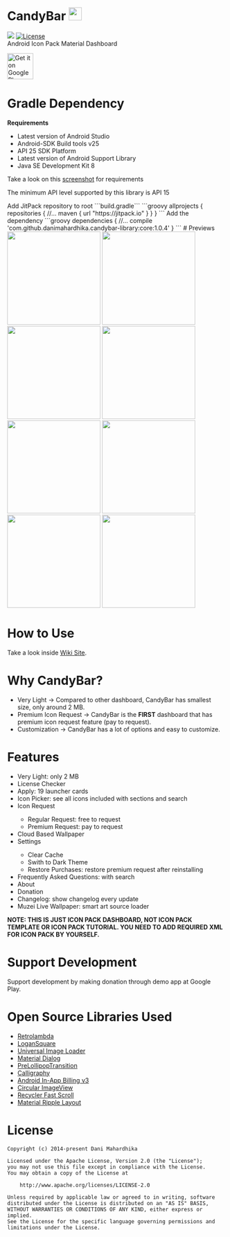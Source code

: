 # CandyBar <img src="https://drive.google.com/uc?id=0B0f4ypHfNKm5b0w5SklmMldvajg" width="30">
[![](https://jitpack.io/v/danimahardhika/candybar-library.svg)](https://jitpack.io/#danimahardhika/candybar-library) [![License](https://img.shields.io/badge/License-Apache%202.0-blue.svg)](https://opensource.org/licenses/Apache-2.0)
<br>Android Icon Pack Material Dashboard
<p><a href="https://play.google.com/store/apps/details?id=com.material.dashboard.candybar.demo">
<img alt="Get it on Google Play" src="https://camo.githubusercontent.com/bdaf711a93d64d0bb5e5abfc346a8b84ea47f164/68747470733a2f2f706c61792e676f6f676c652e636f6d2f696e746c2f656e5f75732f6261646765732f696d616765732f67656e657269632f656e2d706c61792d62616467652e706e67" height="60" data-canonical-src="https://play.google.com/intl/en_us/badges/images/generic/en_badge_web_generic.png" style="max-width:100%;">
</a></p>

# Gradle Dependency
**Requirements**
<ul>
<li>Latest version of Android Studio</li>
<li>Android-SDK Build tools v25</li>
<li>API 25 SDK Platform</li>
<li>Latest version of Android Support Library</li>
<li>Java SE Development Kit 8</li>
</ul>
<p>Take a look on this <a href="https://raw.githubusercontent.com/danimahardhika/candybar-library/master/screenshots/requirements.jpg">screenshot</a> for requirements
<p>The minimum API level supported by this library is API 15</p>
Add JitPack repository to root ```build.gradle```
```groovy
allprojects {
    repositories {
        //...
        maven { url "https://jitpack.io" }
    }
}
```
Add the dependency
```groovy
dependencies {
    //...
    compile 'com.github.danimahardhika.candybar-library:core:1.0.4'
}
```
# Previews
<img src="https://raw.githubusercontent.com/danimahardhika/candybar-library/master/screenshots/home.jpg" width="215">
<img src="https://raw.githubusercontent.com/danimahardhika/candybar-library/master/screenshots/navigation_drawer.jpg" width="215">
<img src="https://raw.githubusercontent.com/danimahardhika/candybar-library/master/screenshots/changelog.jpg" width="215">
<img src="https://raw.githubusercontent.com/danimahardhika/candybar-library/master/screenshots/icon_request.jpg" width="215">
<img src="https://raw.githubusercontent.com/danimahardhika/candybar-library/master/screenshots/cloud_wallpapers.jpg" width="215">
<img src="https://raw.githubusercontent.com/danimahardhika/candybar-library/master/screenshots/icons.jpg" width="215">
<img src="https://raw.githubusercontent.com/danimahardhika/candybar-library/master/screenshots/settings.jpg" width="215">
<img src="https://raw.githubusercontent.com/danimahardhika/candybar-library/master/screenshots/about.jpg" width="215">

# How to Use
Take a look inside <a href="https://github.com/danimahardhika/candybar-library/wiki" target="_blank">Wiki Site</a>.

# Why CandyBar?
<ul>
<li>Very Light &#8594; Compared to other dashboard, CandyBar has smallest size, only around 2 MB.</li>
<li>Premium Icon Request &#8594; CandyBar is the <b>FIRST</b> dashboard that has premium icon request feature (pay to request).</li>
<li>Customization &#8594; CandyBar has a lot of options and easy to customize.</li>
</ul>

# Features
<ul>
<li>Very Light: only 2 MB</li>
<li>License Checker</li>
<li>Apply: 19 launcher cards</li>
<li>Icon Picker: see all icons included with sections and search</li>
<li>Icon Request</li>
    <ul>
    <li>Regular Request: free to request</li>
    <li>Premium Request: pay to request</li>
    </ul>
<li>Cloud Based Wallpaper</li>
<li>Settings</li>
    <ul>
    <li>Clear Cache</li>
    <li>Swith to Dark Theme</li>
    <li>Restore Purchases: restore premium request after reinstalling</li>
    </ul>
<li>Frequently Asked Questions: with search</li>
<li>About</li>
<li>Donation</li>
<li>Changelog: show changelog every update</li>
<li>Muzei Live Wallpaper: smart art source loader</li>
</ul>

**NOTE: THIS IS JUST ICON PACK DASHBOARD, NOT ICON PACK TEMPLATE OR ICON PACK TUTORIAL. YOU NEED TO ADD REQUIRED XML FOR ICON PACK BY YOURSELF.**

# Support Development
Support development by making donation through demo app at Google Play.

# Open Source Libraries Used
<ul>
<li><a href="https://github.com/evant/gradle-retrolambda">Retrolambda</a></li>
<li><a href="https://github.com/bluelinelabs/LoganSquare">LoganSquare</a></li>
<li><a href="https://github.com/nostra13/Android-Universal-Image-Loader">Universal Image Loader</a></li>
<li><a href="https://github.com/afollestad/material-dialogs">Material Dialog</a></li>
<li><a href="https://github.com/takahirom/PreLollipopTransition">PreLollipopTransition</a></li>
<li><a href="https://github.com/chrisjenx/Calligraphy">Calligraphy</a></li>
<li><a href="https://github.com/anjlab/android-inapp-billing-v3">Android In-App Billing v3</a></li>
<li><a href="https://github.com/lopspower/CircularImageView">Circular ImageView</a></li>
<li><a href="https://github.com/plusCubed/recycler-fast-scroll">Recycler Fast Scroll </a></li>
<li><a href="https://github.com/balysv/material-ripple">Material Ripple Layout</a></li>
</ul>

# License
```
Copyright (c) 2014-present Dani Mahardhika

Licensed under the Apache License, Version 2.0 (the "License");
you may not use this file except in compliance with the License.
You may obtain a copy of the License at

    http://www.apache.org/licenses/LICENSE-2.0

Unless required by applicable law or agreed to in writing, software
distributed under the License is distributed on an "AS IS" BASIS,
WITHOUT WARRANTIES OR CONDITIONS OF ANY KIND, either express or implied.
See the License for the specific language governing permissions and
limitations under the License.
```
